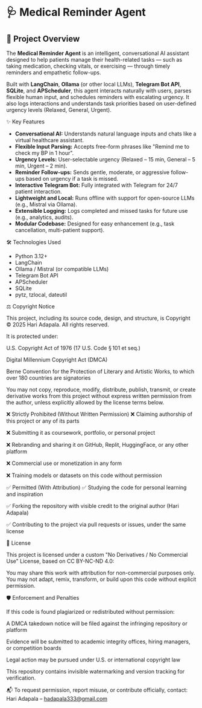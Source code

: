 # 🩺 Medical Reminder Agent

## 🤖 Project Overview

The **Medical Reminder Agent** is an intelligent, conversational AI assistant designed to help patients manage their health-related tasks — such as taking medication, checking vitals, or exercising — through timely reminders and empathetic follow-ups. 

Built with **LangChain**, **Ollama** (or other local LLMs), **Telegram Bot API**, **SQLite**, and **APScheduler**, this agent interacts naturally with users, parses flexible human input, and schedules reminders with escalating urgency. It also logs interactions and understands task priorities based on user-defined urgency levels (Relaxed, General, Urgent).

✨ Key Features

- **Conversational AI:** Understands natural language inputs and chats like a virtual healthcare assistant.
- **Flexible Input Parsing:** Accepts free-form phrases like "Remind me to check my BP in 1 hour".
- **Urgency Levels:** User-selectable urgency (Relaxed – 15 min, General – 5 min, Urgent – 2 min).
- **Reminder Follow-ups:** Sends gentle, moderate, or aggressive follow-ups based on urgency if a task is missed.
- **Interactive Telegram Bot:** Fully integrated with Telegram for 24/7 patient interaction.
- **Lightweight and Local:** Runs offline with support for open-source LLMs (e.g., Mistral via Ollama).
- **Extensible Logging:** Logs completed and missed tasks for future use (e.g., analytics, audits).
- **Modular Codebase:** Designed for easy enhancement (e.g., task cancellation, multi-patient support).

🛠️ Technologies Used

- Python 3.12+
- LangChain
- Ollama / Mistral (or compatible LLMs)
- Telegram Bot API
- APScheduler
- SQLite
- pytz, tzlocal, dateutil

⚖️ Copyright Notice

This project, including its source code, design, and structure, is Copyright © 2025 Hari Adapala. All rights reserved.

It is protected under:

U.S. Copyright Act of 1976 (17 U.S. Code § 101 et seq.)

Digital Millennium Copyright Act (DMCA)

Berne Convention for the Protection of Literary and Artistic Works, to which over 180 countries are signatories

You may not copy, reproduce, modify, distribute, publish, transmit, or create derivative works from this project without express written permission from the author, unless explicitly allowed by the license terms below.

❌ Strictly Prohibited (Without Written Permission)
❌ Claiming authorship of this project or any of its parts

❌ Submitting it as coursework, portfolio, or personal project

❌ Rebranding and sharing it on GitHub, Replit, HuggingFace, or any other platform

❌ Commercial use or monetization in any form

❌ Training models or datasets on this code without permission

✅ Permitted (With Attribution)
✅ Studying the code for personal learning and inspiration

✅ Forking the repository with visible credit to the original author (Hari Adapala)

✅ Contributing to the project via pull requests or issues, under the same license

📜 License

This project is licensed under a custom "No Derivatives / No Commercial Use" License, based on CC BY-NC-ND 4.0:

You may share this work with attribution for non-commercial purposes only. You may not adapt, remix, transform, or build upon this code without explicit permission.


🛡️ Enforcement and Penalties

If this code is found plagiarized or redistributed without permission:

A DMCA takedown notice will be filed against the infringing repository or platform

Evidence will be submitted to academic integrity offices, hiring managers, or competition boards

Legal action may be pursued under U.S. or international copyright law

This repository contains invisible watermarking and version tracking for verification.


📬 To request permission, report misuse, or contribute officially, contact:
Hari Adapala – hadapala333@gmail.com
